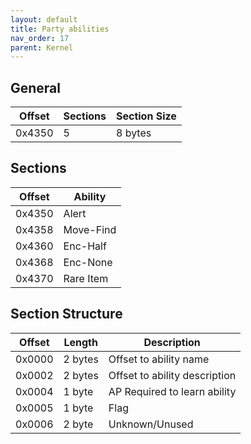 ```yaml
---
layout: default
title: Party abilities
nav_order: 17
parent: Kernel
---
```


## General

| Offset | Sections | Section Size |
|--------|----------|--------------|
| 0x4350 | 5        | 8 bytes      |

## Sections

| Offset | Ability   |
|--------|-----------|
| 0x4350 | Alert     |
| 0x4358 | Move-Find |
| 0x4360 | Enc-Half  |
| 0x4368 | Enc-None  |
| 0x4370 | Rare Item |

## Section Structure

| Offset | Length  | Description                   |
|--------|---------|-------------------------------|
| 0x0000 | 2 bytes | Offset to ability name        |
| 0x0002 | 2 bytes | Offset to ability description |
| 0x0004 | 1 byte  | AP Required to learn ability  |
| 0x0005 | 1 byte  | Flag                          |
| 0x0006 | 2 byte  | Unknown/Unused                |